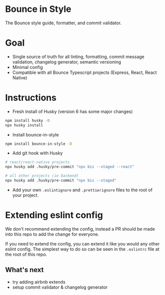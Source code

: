 # Bounce in Style

The Bounce style guide, formatter, and commit validator.

# Goal

- Single source of truth for all linting, formatting, commit message validation, changelog generator, semantic versioning
- Minimal config
- Compatible with all Bounce Typescript projects (Express, React, React Native)

# Instructions

- Fresh install of Husky (version 6 has some major changes)

```bash
npm install husky -D
npx husky install
```

- Install bounce-in-style

```bash
npm install bounce-in-style -D
```

- Add git hook with Husky

```bash
# react/react-native projects
npx husky add .husky/pre-commit "npx bis --staged --react"

# all other projects (ie backend)
npx husky add .husky/pre-commit "npx bis --staged"
```

- Add your own `.eslintignore` and `.prettierignore` files to the root of your project.

# Extending eslint config

We don't recommend extending the config, instead a PR should be made into this repo to add the change for everyone.

If you need to extend the config, you can extend it like you would any other eslint config. The simplest way to do so can be seen in the `.eslintrc` file at the root of this repo.

## What's next

- try adding airbnb extends
- setup commit validator & changelog generator
